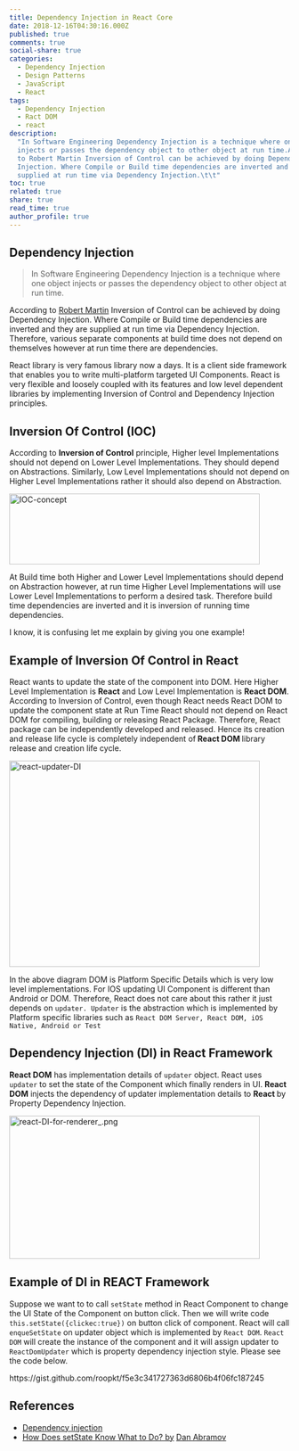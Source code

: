 ```yaml
---
title: Dependency Injection in React Core
date: 2018-12-16T04:30:16.000Z
published: true
comments: true
social-share: true
categories:
  - Dependency Injection
  - Design Patterns
  - JavaScript
  - React
tags:
  - Dependency Injection
  - Ract DOM
  - react
description:
  "In Software Engineering Dependency Injection is a technique where one object
  injects or passes the dependency object to other object at run time.According
  to Robert Martin Inversion of Control can be achieved by doing Dependency
  Injection. Where Compile or Build time dependencies are inverted and they are
  supplied at run time via Dependency Injection.\t\t"
toc: true
related: true
share: true
read_time: true
author_profile: true
---
```


<h2>Dependency Injection</h2>
<blockquote><p>In Software Engineering Dependency Injection is a technique where one object injects or passes the dependency object to other object at run time.</p></blockquote>
<p>According to <a href="https://en.wikipedia.org/wiki/Robert_C._Martin" target="_blank" rel="noopener noreferrer">Robert Martin</a> Inversion of Control can be achieved by doing Dependency Injection. Where Compile or Build time dependencies are inverted and they are supplied at run time via Dependency Injection. Therefore, various separate components at build time does not depend on themselves however at run time there are dependencies.</p>
<p>React library is very famous library now a days. It is a client side framework that enables you to write multi-platform targeted UI Components. React is very flexible and loosely coupled with its features and low level dependent libraries by implementing Inversion of Control and Dependency Injection principles.</p>
<h2>Inversion Of Control (IOC)</h2>
<p>According to <strong>Inversion of Control</strong> principle, Higher level Implementations should not depend on Lower Level Implementations. They should depend on Abstractions. Similarly, Low Level Implementations should not depend on Higher Level Implementations rather it should also depend on Abstraction.</p>
<p><img class="alignnone size-full wp-image-965" src="{{ site.baseurl }}/assets/2018/12/IOC-concept.png" alt="IOC-concept" width="450" height="127" /></p>
<p>At Build time both Higher and Lower Level Implementations should depend on Abstraction however, at run time Higher Level Implementations will use Lower Level Implementations to perform a desired task. Therefore build time dependencies are inverted and it is inversion of running time dependencies.</p>
<p>I know, it is confusing let me explain by giving you one example!</p>
<h2>Example of Inversion Of Control in React</h2>
<p>React wants to update the state of the component into DOM. Here Higher Level Implementation is <strong>React</strong> and Low Level Implementation is <strong>React DOM</strong>. According to Inversion of Control, even though React needs React DOM to update the component state at Run Time React should not depend on React DOM for compiling, building or releasing React Package. Therefore, React package can be independently developed and released. Hence its creation and release life cycle is completely independent of<strong> React DOM </strong>library release and creation life cycle.</p>
<p><img class="alignnone size-full wp-image-966" src="{{ site.baseurl }}/assets/2018/12/react-updater-DI.png" alt="react-updater-DI" width="450" height="370" /></p>
<p>In the above diagram DOM is Platform Specific Details which is very low level implementations. For IOS updating UI Component is different than Android or DOM. Therefore, React does not care about this rather it just depends on <code>updater. Updater</code> is the abstraction which is implemented by Platform specific libraries such as <code>React DOM Server, React DOM, iOS Native, Android or Test </code></p>
<h2>Dependency Injection (DI) in React Framework</h2>
<p><strong>React DOM</strong> has implementation details of <code>updater</code> object. React uses <code>updater</code> to set the state of the Component which finally renders in UI. <strong>React DOM</strong> injects the dependency of updater implementation details to <strong>React </strong>by Property Dependency Injection.</p>
<p><img class="alignnone size-full wp-image-967" src="{{ site.baseurl }}/assets/2018/12/react-DI-for-renderer_.png" alt="react-DI-for-renderer_.png" width="450" height="257" /></p>
<h2>Example of DI in REACT Framework</h2>
<p>Suppose we want to to call <code>setState</code> method in React Component to change the UI State of the Component on button click. Then we will write code <code>this.setState({clickec:true})</code> on button click of component. React will call <code>enqueSetState</code> on updater object which is implemented by <code>React DOM</code>. <code>React DOM</code> will create the instance of the component and it will assign updater to <code>ReactDomUpdater</code> which is property dependency injection style. Please see the code below.</p>
<p>https://gist.github.com/roopkt/f5e3c341727363d6806b4f06fc187245</p>
<h2>References</h2>
<ul>
<li id="firstHeading" class="firstHeading" lang="en"><a href="https://en.wikipedia.org/wiki/Dependency_injection" target="_blank" rel="noopener noreferrer">Dependency injection</a></li>
<li><a href="https://overreacted.io/how-does-setstate-know-what-to-do/" target="_blank" rel="noopener noreferrer">How Does setState Know What to Do? by</a> <a href="https://github.com/gaearon" target="_blank" rel="noopener noreferrer">Dan Abramov</a></li>
</ul>
<h2></h2>
